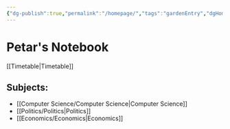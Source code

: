 ```yaml
---
{"dg-publish":true,"permalink":"/homepage/","tags":"gardenEntry","dgHomeLink":true,"dgPassFrontmatter":false}
---
```



# Petar's Notebook

[[Timetable|Timetable]]

## Subjects:
- [[Computer Science/Computer Science|Computer Science]]
- [[Politics/Politics|Politics]]
- [[Economics/Economics|Economics]]